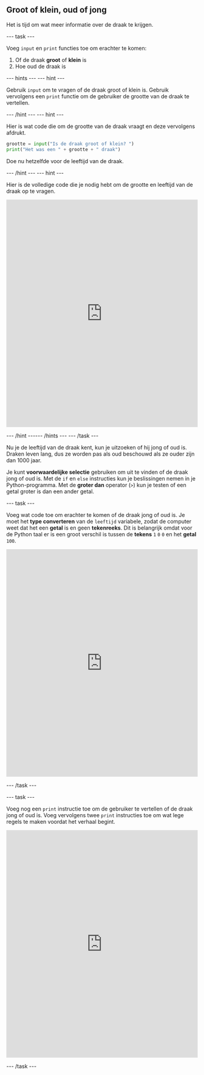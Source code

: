 ## Groot of klein, oud of jong

Het is tijd om wat meer informatie over de draak te krijgen.

--- task ---

Voeg `input` en `print` functies toe om erachter te komen:

1. Of de draak **groot** of **klein** is
2. Hoe oud de draak is

--- hints ---
 --- hint ---

Gebruik `input` om te vragen of de draak groot of klein is. Gebruik vervolgens een `print` functie om de gebruiker de grootte van de draak te vertellen.

--- /hint --- --- hint ---

Hier is wat code die om de grootte van de draak vraagt en deze vervolgens afdrukt.

```python
grootte = input("Is de draak groot of klein? ")
print("Het was een " + grootte + " draak")
```

Doe nu hetzelfde voor de leeftijd van de draak.

--- /hint --- --- hint ---

Hier is de volledige code die je nodig hebt om de grootte en leeftijd van de draak op te vragen. 
<iframe src="https://trinket.io/embed/python/82558e0072" width="100%" height="600" frameborder="0" marginwidth="0" marginheight="0" allowfullscreen mark="crwd-mark"></iframe> 

--- /hint ------ /hints --- --- /task ---

Nu je de leeftijd van de draak kent, kun je uitzoeken of hij jong of oud is. Draken leven lang, dus ze worden pas als oud beschouwd als ze ouder zijn dan 1000 jaar.

Je kunt **voorwaardelijke selectie** gebruiken om uit te vinden of de draak jong of oud is. Met de `if` en `else` instructies kun je beslissingen nemen in je Python-programma. Met de **groter dan** operator (`>`) kun je testen of een getal groter is dan een ander getal.

--- task ---

Voeg wat code toe om erachter te komen of de draak jong of oud is. Je moet het **type converteren** van de `leeftijd` variabele, zodat de computer weet dat het een **getal** is en geen **tekenreeks**. Dit is belangrijk omdat voor de Python taal er is een groot verschil is tussen de **tekens** `1` `0` `0` en het **getal** `100`. 
<iframe src="https://trinket.io/embed/python/9d743b900f" width="100%" height="600" frameborder="0" marginwidth="0" marginheight="0" allowfullscreen mark="crwd-mark"></iframe> 

--- /task ---

--- task ---

Voeg nog een `print` instructie toe om de gebruiker te vertellen of de draak jong of oud is. Voeg vervolgens twee `print` instructies toe om wat lege regels te maken voordat het verhaal begint. 
<iframe src="https://trinket.io/embed/python/c747445ac5" width="100%" height="600" frameborder="0" marginwidth="0" marginheight="0" allowfullscreen mark="crwd-mark"></iframe> 

--- /task ---